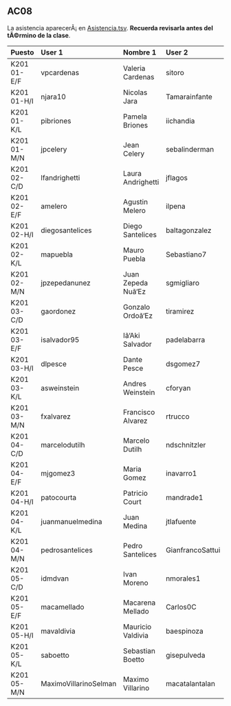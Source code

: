 ## AC08

La asistencia aparecerÃ¡ en [Asistencia.tsv](Asistencia.tsv). **Recuerda revisarla antes del tÃ©rmino de la clase**.

| Puesto | User 1 | Nombre 1 | User 2 | Nombre 2 |
|:-------|:-------|:---------|:-------|:---------|
|K201 01-E/F|vpcardenas|Valeria Cardenas|sitoro|Sebastian Toro|
|K201 01-H/I|njara10|Nicolas Jara|Tamarainfante|Tamara Infante|
|K201 01-K/L|pibriones|Pamela Briones|iichandia|Ivan Chandia|
|K201 01-M/N|jpcelery|Jean Celery|sebalinderman|Sebastian Linderman|
|K201 02-C/D|lfandrighetti|Laura Andrighetti|jflagos|Juan Lagos|
|K201 02-E/F|amelero|Agustin Melero|ilpena|Ignacio Peã‘A|
|K201 02-H/I|diegosantelices|Diego Santelices|baltagonzalez|Baltazar Gonzalez|
|K201 02-K/L|mapuebla|Mauro Puebla|Sebastiano7|Sebastian Mohr|
|K201 02-M/N|jpzepedanunez|Juan Zepeda Nuã‘Ez|sgmigliaro|Sebastian Migliaro|
|K201 03-C/D|gaordonez|Gonzalo Ordoã‘Ez|tiramirez|Tomas Ramirez|
|K201 03-E/F|isalvador95|Iã‘Aki Salvador|padelabarra|Pedro De La Barra|
|K201 03-H/I|dlpesce|Dante Pesce|dsgomez7|Diego Gomez|
|K201 03-K/L|asweinstein|Andres Weinstein|cforyan|Cristobal O'Ryan|
|K201 03-M/N|fxalvarez|Francisco Alvarez|rtrucco|Rodrigo Trucco|
|K201 04-C/D|marcelodutilh|Marcelo Dutilh|ndschnitzler|Natalia Schnitzler|
|K201 04-E/F|mjgomez3|Maria Gomez|inavarro1|Isidora Navarro|
|K201 04-H/I|patocourta|Patricio Court|mandrade1|Martin Andrade|
|K201 04-K/L|juanmanuelmedina|Juan Medina|jtlafuente|Jose Lafuente|
|K201 04-M/N|pedrosantelices|Pedro Santelices|GianfrancoSattui|Gianfranco Sattui|
|K201 05-C/D|idmdvan|Ivan Moreno|nmorales1|Nicolas Morales|
|K201 05-E/F|macamellado|Macarena Mellado|Carlos0C|Carlos Cespedes|
|K201 05-H/I|mavaldivia|Mauricio Valdivia|baespinoza|Benjamin Espinoza|
|K201 05-K/L|saboetto|Sebastian Boetto|gisepulveda|Sepulveda|
|K201 05-M/N|MaximoVillarinoSelman|Maximo Villarino|macatalantalan|Macarena Catalan|
